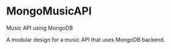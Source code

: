 # MongoMusicAPI
Music API using MongoDB

A modular design for a music API that uses MongoDB backend. 


